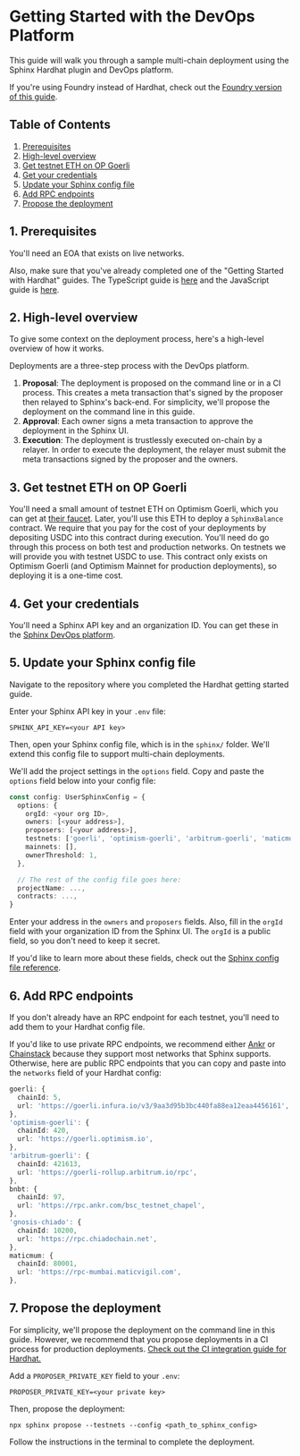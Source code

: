 # Getting Started with the DevOps Platform

This guide will walk you through a sample multi-chain deployment using the Sphinx Hardhat plugin and DevOps platform.

If you're using Foundry instead of Hardhat, check out the [Foundry version of this guide](https://github.com/sphinx-labs/sphinx/blob/develop/docs/ops-foundry-getting-started.md).

## Table of Contents

1. [Prerequisites](#1-prerequisites)
2. [High-level overview](#2-high-level-overview)
3. [Get testnet ETH on OP Goerli](#3-get-testnet-eth-on-op-goerli)
4. [Get your credentials](#4-get-your-credentials)
5. [Update your Sphinx config file](#5-update-your-sphinx-config-file)
6. [Add RPC endpoints](#6-add-rpc-endpoints)
7. [Propose the deployment](#7-propose-the-deployment)

## 1. Prerequisites

You'll need an EOA that exists on live networks.

Also, make sure that you've already completed one of the "Getting Started with Hardhat" guides. The TypeScript guide is [here](https://github.com/sphinx-labs/sphinx/blob/develop/docs/cli-hardhat-ts-getting-started.md) and the JavaScript guide is [here](https://github.com/sphinx-labs/sphinx/blob/develop/docs/cli-hardhat-js-getting-started.md).

## 2. High-level overview

To give some context on the deployment process, here's a high-level overview of how it works.

Deployments are a three-step process with the DevOps platform.

1. **Proposal**: The deployment is proposed on the command line or in a CI process. This creates a meta transaction that's signed by the proposer then relayed to Sphinx's back-end. For simplicity, we'll propose the deployment on the command line in this guide.
2. **Approval**: Each owner signs a meta transaction to approve the deployment in the Sphinx UI.
3. **Execution**: The deployment is trustlessly executed on-chain by a relayer. In order to execute the deployment, the relayer must submit the meta transactions signed by the proposer and the owners.

## 3. Get testnet ETH on OP Goerli

You'll need a small amount of testnet ETH on Optimism Goerli, which you can get at [their faucet](https://app.optimism.io/faucet). Later, you'll use this ETH to deploy a `SphinxBalance` contract. We require that you pay for the cost of your deployments by depositing USDC into this contract during execution. You'll need do go through this process on both test and production networks. On testnets we will provide you with testnet USDC to use. This contract only exists on Optimism Goerli (and Optimism Mainnet for production deployments), so deploying it is a one-time cost.

## 4. Get your credentials

You'll need a Sphinx API key and an organization ID. You can get these in the [Sphinx DevOps platform](https://www.sphinx.dev/).

## 5. Update your Sphinx config file

Navigate to the repository where you completed the Hardhat getting started guide.

Enter your Sphinx API key in your `.env` file:
```
SPHINX_API_KEY=<your API key>
```

Then, open your Sphinx config file, which is in the `sphinx/` folder. We'll extend this config file to support
multi-chain deployments.

We'll add the project settings in the `options` field. Copy and paste the `options` field below into your config file:

```ts
const config: UserSphinxConfig = {
  options: {
    orgId: <your org ID>,
    owners: [<your address>],
    proposers: [<your address>],
    testnets: ['goerli', 'optimism-goerli', 'arbitrum-goerli', 'maticmum', 'bnbt', 'gnosis-chiado'],
    mainnets: [],
    ownerThreshold: 1,
  },

  // The rest of the config file goes here:
  projectName: ...,
  contracts: ...,
}
```

Enter your address in the `owners` and `proposers` fields. Also, fill in the `orgId` field with your organization ID from the Sphinx UI. The `orgId` is a public field, so you don't need to keep it secret.

If you'd like to learn more about these fields, check out the [Sphinx config file reference](https://github.com/sphinx-labs/sphinx/blob/develop/docs/config-file.md).

## 6. Add RPC endpoints

If you don't already have an RPC endpoint for each testnet, you'll need to add them to your Hardhat config file.

If you'd like to use private RPC endpoints, we recommend either [Ankr](https://www.ankr.com/) or [Chainstack](https://chainstack.com/) because they support most networks that Sphinx supports. Otherwise, here are public RPC endpoints that you can copy and paste into the `networks` field of your Hardhat config:

```ts
goerli: {
  chainId: 5,
  url: 'https://goerli.infura.io/v3/9aa3d95b3bc440fa88ea12eaa4456161',
},
'optimism-goerli': {
  chainId: 420,
  url: 'https://goerli.optimism.io',
},
'arbitrum-goerli': {
  chainId: 421613,
  url: 'https://goerli-rollup.arbitrum.io/rpc',
},
bnbt: {
  chainId: 97,
  url: 'https://rpc.ankr.com/bsc_testnet_chapel',
},
'gnosis-chiado': {
  chainId: 10200,
  url: 'https://rpc.chiadochain.net',
},
maticmum: {
  chainId: 80001,
  url: 'https://rpc-mumbai.maticvigil.com',
},
```

## 7. Propose the deployment

For simplicity, we'll propose the deployment on the command line in this guide. However, we recommend that you propose deployments in a CI process for production deployments. [Check out the CI integration guide for Hardhat.](https://github.com/sphinx-labs/sphinx/blob/develop/docs/ci-hardhat-proposals.md)

Add a `PROPOSER_PRIVATE_KEY` field to your `.env`:
```
PROPOSER_PRIVATE_KEY=<your private key>
```

Then, propose the deployment:

```
npx sphinx propose --testnets --config <path_to_sphinx_config>
```

Follow the instructions in the terminal to complete the deployment.
